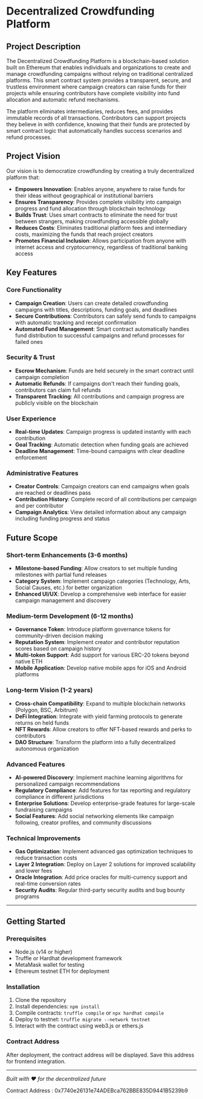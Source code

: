 # Decentralized Crowdfunding Platform

## Project Description

The Decentralized Crowdfunding Platform is a blockchain-based solution built on Ethereum that enables individuals and organizations to create and manage crowdfunding campaigns without relying on traditional centralized platforms. This smart contract system provides a transparent, secure, and trustless environment where campaign creators can raise funds for their projects while ensuring contributors have complete visibility into fund allocation and automatic refund mechanisms.

The platform eliminates intermediaries, reduces fees, and provides immutable records of all transactions. Contributors can support projects they believe in with confidence, knowing that their funds are protected by smart contract logic that automatically handles success scenarios and refund processes.

## Project Vision

Our vision is to democratize crowdfunding by creating a truly decentralized platform that:

- **Empowers Innovation**: Enables anyone, anywhere to raise funds for their ideas without geographical or institutional barriers
- **Ensures Transparency**: Provides complete visibility into campaign progress and fund allocation through blockchain technology
- **Builds Trust**: Uses smart contracts to eliminate the need for trust between strangers, making crowdfunding accessible globally
- **Reduces Costs**: Eliminates traditional platform fees and intermediary costs, maximizing the funds that reach project creators
- **Promotes Financial Inclusion**: Allows participation from anyone with internet access and cryptocurrency, regardless of traditional banking access

## Key Features

### Core Functionality
- **Campaign Creation**: Users can create detailed crowdfunding campaigns with titles, descriptions, funding goals, and deadlines
- **Secure Contributions**: Contributors can safely send funds to campaigns with automatic tracking and receipt confirmation
- **Automated Fund Management**: Smart contract automatically handles fund distribution to successful campaigns and refund processes for failed ones

### Security & Trust
- **Escrow Mechanism**: Funds are held securely in the smart contract until campaign completion
- **Automatic Refunds**: If campaigns don't reach their funding goals, contributors can claim full refunds
- **Transparent Tracking**: All contributions and campaign progress are publicly visible on the blockchain

### User Experience
- **Real-time Updates**: Campaign progress is updated instantly with each contribution
- **Goal Tracking**: Automatic detection when funding goals are achieved
- **Deadline Management**: Time-bound campaigns with clear deadline enforcement

### Administrative Features
- **Creator Controls**: Campaign creators can end campaigns when goals are reached or deadlines pass
- **Contribution History**: Complete record of all contributions per campaign and per contributor
- **Campaign Analytics**: View detailed information about any campaign including funding progress and status

## Future Scope

### Short-term Enhancements (3-6 months)
- **Milestone-based Funding**: Allow creators to set multiple funding milestones with partial fund releases
- **Category System**: Implement campaign categories (Technology, Arts, Social Causes, etc.) for better organization
- **Enhanced UI/UX**: Develop a comprehensive web interface for easier campaign management and discovery

### Medium-term Development (6-12 months)
- **Governance Token**: Introduce platform governance tokens for community-driven decision making
- **Reputation System**: Implement creator and contributor reputation scores based on campaign history
- **Multi-token Support**: Add support for various ERC-20 tokens beyond native ETH
- **Mobile Application**: Develop native mobile apps for iOS and Android platforms

### Long-term Vision (1-2 years)
- **Cross-chain Compatibility**: Expand to multiple blockchain networks (Polygon, BSC, Arbitrum)
- **DeFi Integration**: Integrate with yield farming protocols to generate returns on held funds
- **NFT Rewards**: Allow creators to offer NFT-based rewards and perks to contributors
- **DAO Structure**: Transform the platform into a fully decentralized autonomous organization

### Advanced Features
- **AI-powered Discovery**: Implement machine learning algorithms for personalized campaign recommendations
- **Regulatory Compliance**: Add features for tax reporting and regulatory compliance in different jurisdictions
- **Enterprise Solutions**: Develop enterprise-grade features for large-scale fundraising campaigns
- **Social Features**: Add social networking elements like campaign following, creator profiles, and community discussions

### Technical Improvements
- **Gas Optimization**: Implement advanced gas optimization techniques to reduce transaction costs
- **Layer 2 Integration**: Deploy on Layer 2 solutions for improved scalability and lower fees
- **Oracle Integration**: Add price oracles for multi-currency support and real-time conversion rates
- **Security Audits**: Regular third-party security audits and bug bounty programs

---

## Getting Started

### Prerequisites
- Node.js (v14 or higher)
- Truffle or Hardhat development framework
- MetaMask wallet for testing
- Ethereum testnet ETH for deployment

### Installation
1. Clone the repository
2. Install dependencies: `npm install`
3. Compile contracts: `truffle compile` or `npx hardhat compile`
4. Deploy to testnet: `truffle migrate --network testnet`
5. Interact with the contract using web3.js or ethers.js

### Contract Address
After deployment, the contract address will be displayed. Save this address for frontend integration.

---

*Built with ❤️ for the decentralized future*


Contract Address : 0x7740e26131e74ADEBca762BBE835D9441B5239b9
